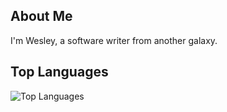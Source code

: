 ## About Me
I'm Wesley, a software writer from another galaxy.

## Top Languages
![Top Languages](https://github-readme-stats.vercel.app/api/top-langs/?username=fco-wesley-almeida&layout=compact&theme=radical)
